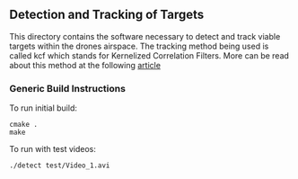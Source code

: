 ## Detection and Tracking of Targets ##

This directory contains the software necessary to detect and track viable targets
within the drones airspace. The tracking method being used is called kcf which
stands for Kernelized Correlation Filters. More can be read about this method
at the following [article](https://www.learnopencv.com/object-tracking-using-opencv-cpp-python/)


### Generic Build Instructions ###

To run initial build:
    
    cmake .
    make

To run with test videos:
    
    ./detect test/Video_1.avi
